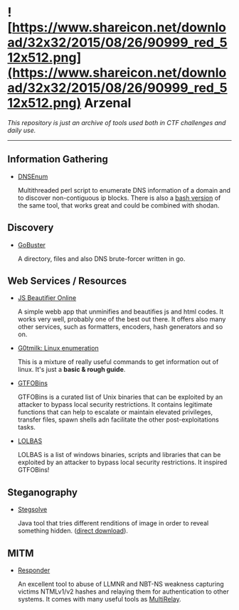 # ![https://www.shareicon.net/download/32x32/2015/08/26/90999_red_512x512.png](https://www.shareicon.net/download/32x32/2015/08/26/90999_red_512x512.png) Arzenal 

*This repository is just an archive of tools used both in CTF challenges and daily use.*

--------------

Information Gathering
---------------------
* [DNSEnum](https://github.com/fwaeytens/dnsenum)

    Multithreaded perl script to enumerate DNS information of a domain and to discover non-contiguous ip blocks.
    There is also a [bash version](https://github.com/theMiddleBlue/DNSenum) of the same tool, that works great and could be    combined with shodan.    

Discovery
---------------------
* [GoBuster](https://github.com/OJ/gobuster)

    A directory, files and also DNS brute-forcer written in go. 

Web Services / Resources
---------------------
* [JS Beautifier Online](https://www.cleancss.com/javascript-beautify/)

    A simple webb app that unminifies and beautifies js and html codes. It works very well, probably one of the best out there.
    It offers also many other services, such as formatters, encoders, hash generators and so on.

* [G0tmilk: Linux enumeration](https://blog.g0tmi1k.com/2011/08/basic-linux-privilege-escalation/)

    This is a mixture of really useful commands to get information out of linux. It's just a **basic & rough guide**.

* [GTFOBins](https://gtfobins.github.io/)

    GTFOBins is a curated list of Unix binaries that can be exploited by an attacker to bypass local security restrictions.
    It contains legitimate functions that can help to escalate or maintain elevated privileges, transfer files, spawn shells adn facilitate the other post-exploitations tasks.
    
* [LOLBAS](https://lolbas-project.github.io/)

    LOLBAS is a list of windows binaries, scripts and libraries that can be exploited by an attacker to bypass local security restrictions. It inspired GTFOBins!

Steganography
---------------------
* [Stegsolve](http://www.caesum.com/handbook/stego.htm)
   
    Java tool that tries different renditions of image in order to reveal something hidden. ([direct download](http://www.caesum.com/handbook/Stegsolve.jar)).

MITM
---------------------
* [Responder](https://github.com/lgandx/Responder)

    An excellent tool to abuse of LLMNR and NBT-NS weakness capturing victims NTMLv1/v2 hashes and relaying them for authentication to other systems. It comes with many useful tools as [MultiRelay](https://github.com/lgandx/Responder/blob/master/tools/MultiRelay.py).
